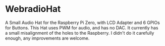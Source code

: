 # WebradioHat
A Small Audio Hat for the Raspberry Pi Zero, with LCD Adapter and 6 GPIOs for Buttons. 
This Hat uses PWM for audio, and has no DAC. 
It currently has a small misalignment of the holes to the Raspberry.
I didn't do it carefully enough, any improvements are welcome.

